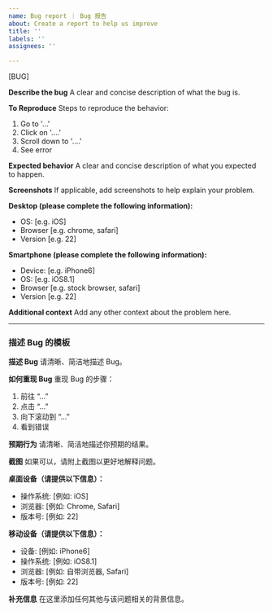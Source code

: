 ```yaml
---
name: Bug report ｜ Bug 报告
about: Create a report to help us improve
title: ''
labels: ''
assignees: ''

---
```


[BUG]

**Describe the bug**
A clear and concise description of what the bug is.

**To Reproduce**
Steps to reproduce the behavior:
1. Go to '...'
2. Click on '....'
3. Scroll down to '....'
4. See error

**Expected behavior**
A clear and concise description of what you expected to happen.

**Screenshots**
If applicable, add screenshots to help explain your problem.

**Desktop (please complete the following information):**
 - OS: [e.g. iOS]
 - Browser [e.g. chrome, safari]
 - Version [e.g. 22]

**Smartphone (please complete the following information):**
 - Device: [e.g. iPhone6]
 - OS: [e.g. iOS8.1]
 - Browser [e.g. stock browser, safari]
 - Version [e.g. 22]

**Additional context**
Add any other context about the problem here.

---

### 描述 Bug 的模板

**描述 Bug**
请清晰、简洁地描述 Bug。

**如何重现 Bug**
重现 Bug 的步骤：
1. 前往 “...”
2. 点击 “...”
3. 向下滚动到 “...”
4. 看到错误

**预期行为**
请清晰、简洁地描述你预期的结果。

**截图**
如果可以，请附上截图以更好地解释问题。

**桌面设备（请提供以下信息）：**
- 操作系统: [例如: iOS]
- 浏览器: [例如: Chrome, Safari]
- 版本号: [例如: 22]

**移动设备（请提供以下信息）：**
- 设备: [例如: iPhone6]
- 操作系统: [例如: iOS8.1]
- 浏览器: [例如: 自带浏览器, Safari]
- 版本号: [例如: 22]

**补充信息**
在这里添加任何其他与该问题相关的背景信息。
